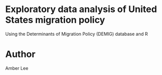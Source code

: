 # Exploratory data analysis of United States migration policy
Using the Determinants of Migration Policy (DEMIG) database and R

# Author
Amber Lee
